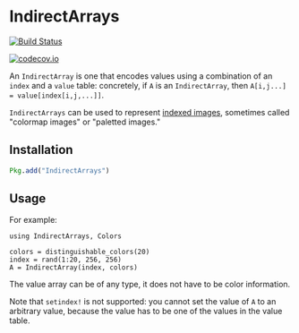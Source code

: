 # IndirectArrays

[![Build Status](https://travis-ci.org/timholy/IndirectArrays.jl.svg?branch=master)](https://travis-ci.org/timholy/IndirectArrays.jl)

[![codecov.io](http://codecov.io/github/timholy/IndirectArrays.jl/coverage.svg?branch=master)](http://codecov.io/github/timholy/IndirectArrays.jl?branch=master)

An `IndirectArray` is one that encodes values using a combination of
an `index` and a `value` table: concretely, if `A` is an
`IndirectArray`, then `A[i,j...] = value[index[i,j,...]]`.

`IndirectArrays` can be used to represent
[indexed images](https://en.wikipedia.org/wiki/Indexed_color),
sometimes called "colormap images" or "paletted images."

## Installation

```jl
Pkg.add("IndirectArrays")
```

## Usage

For example:

```
using IndirectArrays, Colors

colors = distinguishable_colors(20)
index = rand(1:20, 256, 256)
A = IndirectArray(index, colors)
```

The value array can be of any type, it does not have to be color information.

Note that `setindex!` is not supported: you cannot set the value of
`A` to an arbitrary value, because the value has to be one of the values in the value table.
